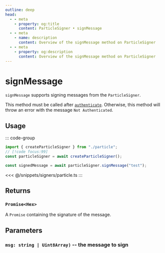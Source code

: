 ```yaml
---
outline: deep
head:
  - - meta
    - property: og:title
      content: ParticleSigner • signMessage
  - - meta
    - name: description
      content: Overview of the signMessage method on ParticleSigner
  - - meta
    - property: og:description
      content: Overview of the signMessage method on ParticleSigner
---
```


# signMessage

`signMessage` supports signing messages from the `ParticleSigner`.

This method must be called after [`authenticate`](/packages/aa-signers/particle/authenticate). Otherwise, this method will throw an error with the message `Not Authenticated`.

## Usage

::: code-group

```ts [example.ts]
import { createParticleSigner } from "./particle";
// [!code focus:99]
const particleSigner = await createParticleSigner();

const signedMessage = await particleSigner.signMessage("test");
```

<<< @/snippets/signers/particle.ts
:::

## Returns

### `Promise<Hex>`

A `Promise` containing the signature of the message.

## Parameters

### `msg: string | Uint8Array)` -- the message to sign
